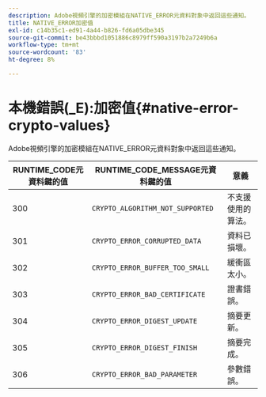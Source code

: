 ```yaml
---
description: Adobe視頻引擎的加密模組在NATIVE_ERROR元資料對象中返回這些通知。
title: NATIVE_ERROR加密值
exl-id: c14b35c1-ed91-4a44-b826-fd6a05dbe345
source-git-commit: be43bbbd1051886c8979ff590a3197b2a7249b6a
workflow-type: tm+mt
source-wordcount: '83'
ht-degree: 8%

---
```


# 本機錯誤(_E):加密值{#native-error-crypto-values}

Adobe視頻引擎的加密模組在NATIVE_ERROR元資料對象中返回這些通知。

| RUNTIME_CODE元資料鍵的值 | RUNTIME_CODE_MESSAGE元資料鍵的值 | 意義 |
|---|---|---|
| 300 | `CRYPTO_ALGORITHM_NOT_SUPPORTED` | 不支援使用的算法。 |
| 301 | `CRYPTO_ERROR_CORRUPTED_DATA` | 資料已損壞。 |
| 302 | `CRYPTO_ERROR_BUFFER_TOO_SMALL` | 緩衝區太小。 |
| 303 | `CRYPTO_ERROR_BAD_CERTIFICATE` | 證書錯誤。 |
| 304 | `CRYPTO_ERROR_DIGEST_UPDATE` | 摘要更新。 |
| 305 | `CRYPTO_ERROR_DIGEST_FINISH` | 摘要完成。 |
| 306 | `CRYPTO_ERROR_BAD_PARAMETER` | 參數錯誤。 |
